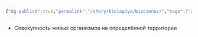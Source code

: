 ```yaml
---
{"dg-publish":true,"permalink":"/sfery/biologiya/bioczenoz/","tags":["Эволюция"]}
---
```


- Совокупность живых организмов на определённой территории 